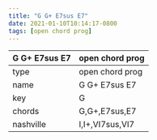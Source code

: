 ```yaml
---
title: "G G+ E7sus E7"
date: 2021-01-10T10:14:17-0800
tags: [open chord prog]
---
```


|G G+ E7sus E7|open chord prog|
|---|---|
|type|open chord prog|
|name|G G+ E7sus E7|
|key|G|
|chords|G,G+,E7sus,E7|
|nashville|I,I+,VI7sus,VI7|
